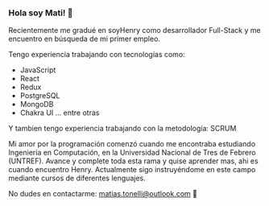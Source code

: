 ### Hola soy Mati! 👋
Recientemente me gradué en soyHenry como desarrollador Full-Stack y me encuentro en búsqueda de mi primer empleo. 

Tengo experiencia trabajando con tecnologías como:
- JavaScript
- React
- Redux
- PostgreSQL
- MongoDB
- Chakra UI
 ... entre otras

Y tambien tengo experiencia trabajando con la metodología: SCRUM

Mi amor por la programación comenzó cuando me encontraba estudiando Ingeniería en Computación, en la Universidad Nacional de Tres de Febrero (UNTREF). Avance y complete toda esta rama y quise aprender mas, ahi es cuando encuentro Henry.
Actualmente sigo instruyéndome en este campo mediante cursos de diferentes lenguajes.

No dudes en contactarme: 
matias.tonelli@outlook.com 📩
<!--
**MatiTonelli/MatiTonelli** is a ✨ _special_ ✨ repository because its `README.md` (this file) appears on your GitHub profile.

Here are some ideas to get you started:

- 🔭 I’m currently working on ...
- 🌱 I’m currently learning ...
- 👯 I’m looking to collaborate on ...
- 🤔 I’m looking for help with ...
- 💬 Ask me about ...
- 📫 How to reach me: ...
- 😄 Pronouns: ...
- ⚡ Fun fact: ...
-->
